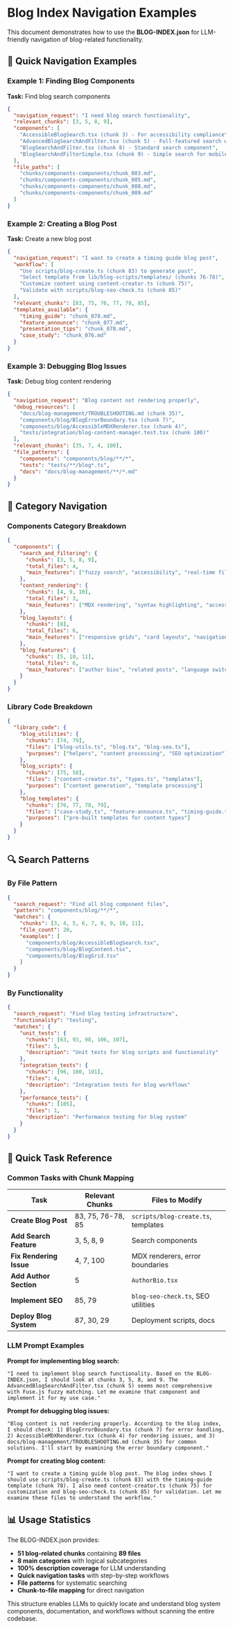 # Blog Index Navigation Examples

This document demonstrates how to use the **BLOG-INDEX.json** for LLM-friendly
navigation of blog-related functionality.

## 🚀 Quick Navigation Examples

### Example 1: Finding Blog Components

**Task:** Find blog search components

```json
{
  "navigation_request": "I need blog search functionality",
  "relevant_chunks": [3, 5, 8, 9],
  "components": [
    "AccessibleBlogSearch.tsx (chunk 3) - For accessibility compliance",
    "AdvancedBlogSearchAndFilter.tsx (chunk 5) - Full-featured search with Fuse.js",
    "BlogSearchAndFilter.tsx (chunk 8) - Standard search component",
    "BlogSearchAndFilterSimple.tsx (chunk 9) - Simple search for mobile"
  ],
  "file_paths": [
    "chunks/components-components/chunk_003.md",
    "chunks/components-components/chunk_005.md",
    "chunks/components-components/chunk_008.md",
    "chunks/components-components/chunk_009.md"
  ]
}
```

### Example 2: Creating a Blog Post

**Task:** Create a new blog post

```json
{
  "navigation_request": "I want to create a timing guide blog post",
  "workflow": [
    "Use scripts/blog-create.ts (chunk 83) to generate post",
    "Select template from lib/blog-scripts/templates/ (chunks 76-78)",
    "Customize content using content-creator.ts (chunk 75)",
    "Validate with scripts/blog-seo-check.ts (chunk 85)"
  ],
  "relevant_chunks": [83, 75, 76, 77, 78, 85],
  "templates_available": {
    "timing_guide": "chunk_078.md",
    "feature_announce": "chunk_077.md",
    "presentation_tips": "chunk_078.md",
    "case_study": "chunk_076.md"
  }
}
```

### Example 3: Debugging Blog Issues

**Task:** Debug blog content rendering

```json
{
  "navigation_request": "Blog content not rendering properly",
  "debug_resources": [
    "docs/blog-management/TROUBLESHOOTING.md (chunk 35)",
    "components/blog/BlogErrorBoundary.tsx (chunk 7)",
    "components/blog/AccessibleMDXRenderer.tsx (chunk 4)",
    "tests/integration/blog-content-manager.test.tsx (chunk 100)"
  ],
  "relevant_chunks": [35, 7, 4, 100],
  "file_patterns": {
    "components": "components/blog/**/*",
    "tests": "tests/**/blog*.ts",
    "docs": "docs/blog-management/**/*.md"
  }
}
```

## 📁 Category Navigation

### Components Category Breakdown

```json
{
  "components": {
    "search_and_filtering": {
      "chunks": [3, 5, 8, 9],
      "total_files": 4,
      "main_features": ["fuzzy search", "accessibility", "real-time filtering"]
    },
    "content_rendering": {
      "chunks": [4, 9, 10],
      "total_files": 3,
      "main_features": ["MDX rendering", "syntax highlighting", "accessibility"]
    },
    "blog_layouts": {
      "chunks": [8],
      "total_files": 6,
      "main_features": ["responsive grids", "card layouts", "navigation"]
    },
    "blog_features": {
      "chunks": [5, 10, 11],
      "total_files": 6,
      "main_features": ["author bios", "related posts", "language switching"]
    }
  }
}
```

### Library Code Breakdown

```json
{
  "library_code": {
    "blog_utilities": {
      "chunks": [74, 79],
      "files": ["blog-utils.ts", "blog.ts", "blog-seo.ts"],
      "purposes": ["helpers", "content processing", "SEO optimization"]
    },
    "blog_scripts": {
      "chunks": [75, 58],
      "files": ["content-creator.ts", "types.ts", "templates"],
      "purposes": ["content generation", "template processing"]
    },
    "blog_templates": {
      "chunks": [76, 77, 78, 79],
      "files": ["case-study.ts", "feature-announce.ts", "timing-guide.ts"],
      "purposes": ["pre-built templates for content types"]
    }
  }
}
```

## 🔍 Search Patterns

### By File Pattern

```json
{
  "search_request": "Find all blog component files",
  "pattern": "components/blog/**/*",
  "matches": {
    "chunks": [3, 4, 5, 6, 7, 8, 9, 10, 11],
    "file_count": 20,
    "examples": [
      "components/blog/AccessibleBlogSearch.tsx",
      "components/blog/BlogContent.tsx",
      "components/blog/BlogGrid.tsx"
    ]
  }
}
```

### By Functionality

```json
{
  "search_request": "Find blog testing infrastructure",
  "functionality": "testing",
  "matches": {
    "unit_tests": {
      "chunks": [63, 93, 98, 106, 107],
      "files": 5,
      "description": "Unit tests for blog scripts and functionality"
    },
    "integration_tests": {
      "chunks": [96, 100, 101],
      "files": 4,
      "description": "Integration tests for blog workflows"
    },
    "performance_tests": {
      "chunks": [105],
      "files": 1,
      "description": "Performance testing for blog system"
    }
  }
}
```

## 🎯 Quick Task Reference

### Common Tasks with Chunk Mapping

| Task                    | Relevant Chunks   | Files to Modify                     |
| ----------------------- | ----------------- | ----------------------------------- |
| **Create Blog Post**    | 83, 75, 76-78, 85 | `scripts/blog-create.ts`, templates |
| **Add Search Feature**  | 3, 5, 8, 9        | Search components                   |
| **Fix Rendering Issue** | 4, 7, 100         | MDX renderers, error boundaries     |
| **Add Author Section**  | 5                 | `AuthorBio.tsx`                     |
| **Implement SEO**       | 85, 79            | `blog-seo-check.ts`, SEO utilities  |
| **Deploy Blog System**  | 87, 30, 29        | Deployment scripts, docs            |

### LLM Prompt Examples

**Prompt for implementing blog search:**

```
"I need to implement blog search functionality. Based on the BLOG-INDEX.json, I should look at chunks 3, 5, 8, and 9. The AdvancedBlogSearchAndFilter.tsx (chunk 5) seems most comprehensive with Fuse.js fuzzy matching. Let me examine that component and implement it for my use case."
```

**Prompt for debugging blog issues:**

```
"Blog content is not rendering properly. According to the blog index, I should check: 1) BlogErrorBoundary.tsx (chunk 7) for error handling, 2) AccessibleMDXRenderer.tsx (chunk 4) for rendering issues, and 3) docs/blog-management/TROUBLESHOOTING.md (chunk 35) for common solutions. I'll start by examining the error boundary component."
```

**Prompt for creating blog content:**

```
"I want to create a timing guide blog post. The blog index shows I should use scripts/blog-create.ts (chunk 83) with the timing-guide template (chunk 78). I also need content-creator.ts (chunk 75) for customization and blog-seo-check.ts (chunk 85) for validation. Let me examine these files to understand the workflow."
```

## 📊 Usage Statistics

The BLOG-INDEX.json provides:

- **51 blog-related chunks** containing **89 files**
- **8 main categories** with logical subcategories
- **100% description coverage** for LLM understanding
- **Quick navigation tasks** with step-by-step workflows
- **File patterns** for systematic searching
- **Chunk-to-file mapping** for direct navigation

This structure enables LLMs to quickly locate and understand blog system
components, documentation, and workflows without scanning the entire codebase.
